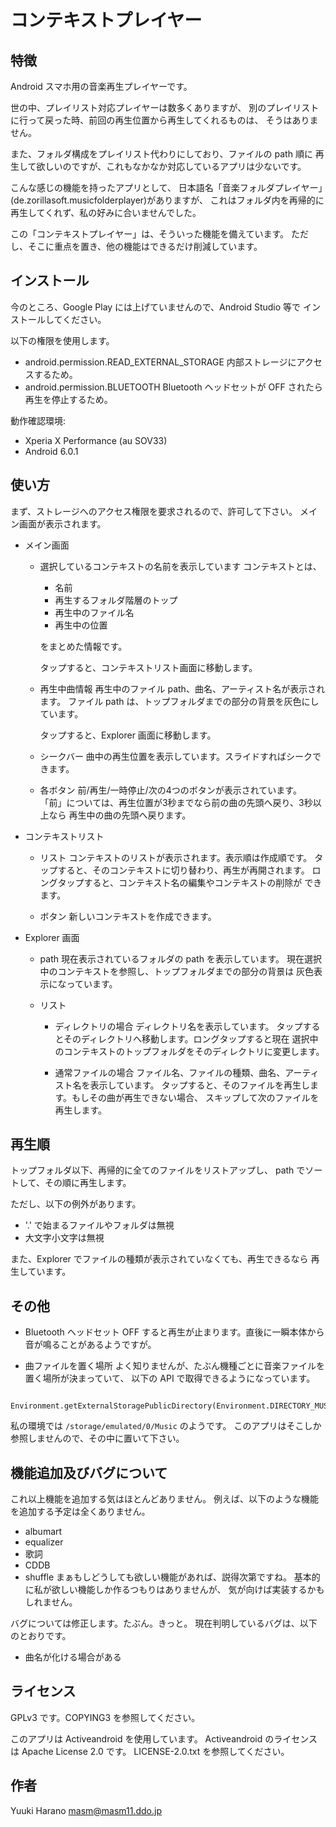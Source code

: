 # コンテキストプレイヤー

## 特徴

Android スマホ用の音楽再生プレイヤーです。

世の中、プレイリスト対応プレイヤーは数多くありますが、
別のプレイリストに行って戻った時、前回の再生位置から再生してくれるものは、
そうはありません。

また、フォルダ構成をプレイリスト代わりにしており、ファイルの path 順に
再生して欲しいのですが、これもなかなか対応しているアプリは少ないです。

こんな感じの機能を持ったアプリとして、
日本語名「音楽フォルダプレイヤー」(de.zorillasoft.musicfolderplayer)がありますが、
これはフォルダ内を再帰的に再生してくれず、私の好みに合いませんでした。

この「コンテキストプレイヤー」は、そういった機能を備えています。
ただし、そこに重点を置き、他の機能はできるだけ削減しています。

## インストール

今のところ、Google Play には上げていませんので、Android Studio 等で
インストールしてください。

以下の権限を使用します。
- android.permission.READ_EXTERNAL_STORAGE
  内部ストレージにアクセスするため。
- android.permission.BLUETOOTH
  Bluetooth ヘッドセットが OFF されたら再生を停止するため。

動作確認環境:
- Xperia X Performance (au SOV33)
- Android 6.0.1

## 使い方

まず、ストレージへのアクセス権限を要求されるので、許可して下さい。
メイン画面が表示されます。

- メイン画面

  - 選択しているコンテキストの名前を表示しています
    コンテキストとは、

      - 名前
      - 再生するフォルダ階層のトップ
      - 再生中のファイル名
      - 再生中の位置

    をまとめた情報です。

    タップすると、コンテキストリスト画面に移動します。

  - 再生中曲情報
    再生中のファイル path、曲名、アーティスト名が表示されます。
    ファイル path は、トップフォルダまでの部分の背景を灰色にしています。
    
    タップすると、Explorer 画面に移動します。

  - シークバー
    曲中の再生位置を表示しています。スライドすればシークできます。

  - 各ボタン
    前/再生/一時停止/次の4つのボタンが表示されています。
    「前」については、再生位置が3秒までなら前の曲の先頭へ戻り、3秒以上なら
    再生中の曲の先頭へ戻ります。

- コンテキストリスト

  - リスト
    コンテキストのリストが表示されます。表示順は作成順です。
    タップすると、そのコンテキストに切り替わり、再生が再開されます。
    ロングタップすると、コンテキスト名の編集やコンテキストの削除が
    できます。

  - ボタン
    新しいコンテキストを作成できます。

- Explorer 画面

  - path
    現在表示されているフォルダの path を表示しています。
    現在選択中のコンテキストを参照し、トップフォルダまでの部分の背景は
    灰色表示になっています。

  - リスト
    - ディレクトリの場合
      ディレクトリ名を表示しています。
      タップするとそのディレクトリへ移動します。ロングタップすると現在
      選択中のコンテキストのトップフォルダをそのディレクトリに変更します。

    - 通常ファイルの場合
      ファイル名、ファイルの種類、曲名、アーティスト名を表示しています。
      タップすると、そのファイルを再生します。もしその曲が再生できない場合、
      スキップして次のファイルを再生します。

## 再生順

トップフォルダ以下、再帰的に全てのファイルをリストアップし、
path でソートして、その順に再生します。

ただし、以下の例外があります。
- '.' で始まるファイルやフォルダは無視
- 大文字小文字は無視

また、Explorer でファイルの種類が表示されていなくても、再生できるなら
再生しています。

## その他

- Bluetooth ヘッドセット
  OFF すると再生が止まります。直後に一瞬本体から音が鳴ることがあるようですが。

- 曲ファイルを置く場所
  よく知りませんが、たぶん機種ごとに音楽ファイルを置く場所が決まっていて、
  以下の API で取得できるようになっています。
```
    Environment.getExternalStoragePublicDirectory(Environment.DIRECTORY_MUSIC);
```
  私の環境では `/storage/emulated/0/Music` のようです。
  このアプリはそこしか参照しませんので、その中に置いて下さい。

## 機能追加及びバグについて

これ以上機能を追加する気はほとんどありません。
例えば、以下のような機能を追加する予定は全くありません。
- albumart
- equalizer
- 歌詞
- CDDB
- shuffle
まぁもしどうしても欲しい機能があれば、説得次第ですね。
基本的に私が欲しい機能しか作るつもりはありませんが、
気が向けば実装するかもしれません。

バグについては修正します。たぶん。きっと。
現在判明しているバグは、以下のとおりです。
- 曲名が化ける場合がある

## ライセンス

GPLv3 です。COPYING3 を参照してください。

このアプリは Activeandroid を使用しています。
Activeandroid のライセンスは Apache License 2.0 です。
LICENSE-2.0.txt を参照してください。

## 作者

Yuuki Harano <masm@masm11.ddo.jp>
